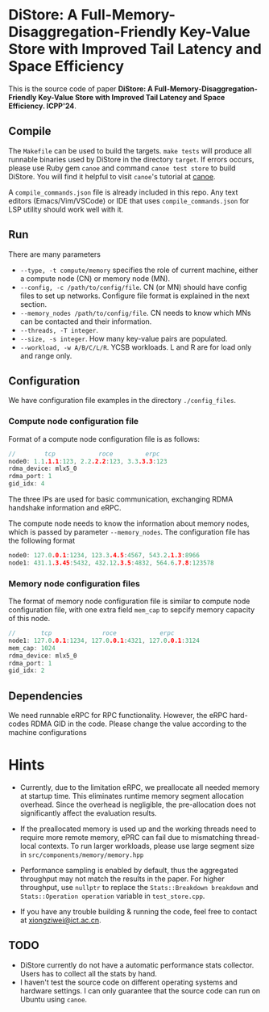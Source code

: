 # DiStore: A Full-Memory-Disaggregation-Friendly Key-Value Store with Improved Tail Latency and Space Efficiency
This is the source code of paper **DiStore: A Full-Memory-Disaggregation-Friendly Key-Value Store with Improved Tail Latency and Space Efficiency. ICPP'24**.

## Compile
The `Makefile` can be used to build the targets. `make tests` will produce all runnable binaries used by DiStore in the directory `target`. If errors occurs, please use Ruby gem `canoe` and command `canoe test store` to build DiStore. You will find it helpful to visit `canoe`'s tutorial at [canoe](https://github.com/Dicridon/canoe "canoe, cargo for C++").

A `compile_commands.json` file is already included in this repo. Any text editors (Emacs/Vim/VSCode) or IDE that uses `compile_commands.json` for LSP utility should work well with it.

## Run
There are many parameters
- `--type, -t compute/memory` specifies the role of current machine, either a compute node (CN) or memory node (MN).
- `--config, -c /path/to/config/file`. CN (or MN) should have config files to set up networks. Configure file format is explained in the next section.
- `--memory_nodes /path/to/config/file`. CN needs to know which MNs can be contacted and their information.
- `--threads, -T integer`.
- `--size, -s integer`. How many key-value pairs are populated.
- `--workload, -w A/B/C/L/R`. YCSB workloads. L and R are for load only and range only.


## Configuration
We have configuration file examples in the directory `./config_files`.
### Compute node configuration file
Format of a  compute node configuration file is as follows:
```C++
//        tcp            roce         erpc
node0: 1.1.1.1:123, 2.2.2.2:123, 3.3.3.3:123
rdma_device: mlx5_0
rdma_port: 1
gid_idx: 4
```
The three IPs are used for basic communication, exchanging RDMA handshake information and eRPC.


The compute node needs to know the information about memory nodes, which is passed by parameter `--memory_nodes`. The configuration file has the following format
```C++
node0: 127.0.0.1:1234, 123.3.4.5:4567, 543.2.1.3:8966
node1: 431.1.3.45:5432, 432.12.3.5:4832, 564.6.7.8:123578
```

### Memory node configuration files
The format of memory node configuration file is similar to compute node configuration file, with one extra field `mem_cap` to sepcify memory capacity of this node.
```C++
//       tcp              roce            erpc
node1: 127.0.0.1:1234, 127.0.0.1:4321, 127.0.0.1:3124
mem_cap: 1024
rdma_device: mlx5_0
rdma_port: 1
gid_idx: 2
```


## Dependencies
We need runnable eRPC for RPC functionality. However, the eRPC hard-codes RDMA GID in the code. Please change the value according to the machine configurations

# Hints
- Currently, due to the limitation eRPC, we preallocate all needed memory at startup time. This eliminates runtime memory segment allocation overhead. Since the overhead is negligible, the pre-allocation does not significantly affect the evaluation results.

- If the preallocated memory is used up and the working threads need to require more remote memory, ePRC can fail due to mismatching thread-local contexts. To run larger workloads, please use large segment size in `src/components/memory/memory.hpp`

- Performance sampling is enabled by default, thus the aggregated throughput may not match the results in the paper. For higher throughput, use `nullptr` to replace the `Stats::Breakdown breakdown` and `Stats::Operation operation` variable in `test_store.cpp`.

- If you have any trouble building & running the code, feel free to contact at xiongziwei@ict.ac.cn.

## TODO
- DiStore currently do not have a automatic performance stats collector. Users has to collect all the stats by hand.
- I haven't test the source code on different operating systems and hardware settings. I can only guarantee that the source code can run on Ubuntu using `canoe`.
